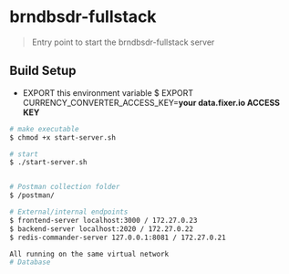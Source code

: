 # brndbsdr-fullstack

> Entry point to start the brndbsdr-fullstack server

## Build Setup

- EXPORT this environment variable
$ EXPORT CURRENCY_CONVERTER_ACCESS_KEY=**your data.fixer.io ACCESS KEY**

``` bash
# make executable
$ chmod +x start-server.sh

# start 
$ ./start-server.sh


# Postman collection folder
$ /postman/

# External/internal endpoints
$ frontend-server localhost:3000 / 172.27.0.23
$ backend-server localhost:2020 / 172.27.0.22
$ redis-commander-server 127.0.0.1:8081 / 172.27.0.21

All running on the same virtual network
# Database

